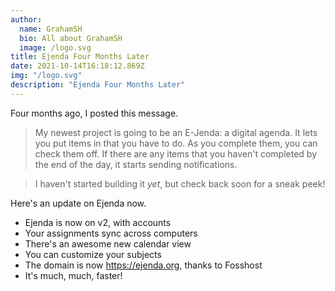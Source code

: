 ```yaml
---
author:
  name: GrahamSH
  bio: All about GrahamSH
  image: /logo.svg
title: Ejenda Four Months Later
date: 2021-10-14T16:18:12.869Z
img: "/logo.svg"
description: "Ejenda Four Months Later"
---
```

Four months ago, I posted this message.
> My newest project is going to be an E-Jenda: a digital agenda. It lets you put items in that you have to do. As you complete them, you can check them off. If there are any items that you haven't completed by the end of the day, it starts sending notifications.

> I haven't started building it _yet_, but check back soon for a sneak peek!

Here's an update on Ejenda now.

- Ejenda is now on v2, with accounts
- Your assignments sync across computers
- There's an awesome new calendar view
- You can customize your subjects
- The domain is now https://ejenda.org, thanks to Fosshost
- It's much, much, faster!
